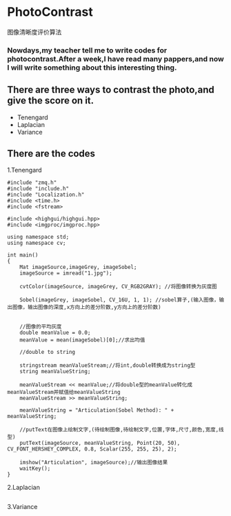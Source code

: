 # PhotoContrast
图像清晰度评价算法
### Nowdays,my teacher tell me to write codes for photocontrast.After a week,I have read many pappers,and now I will write something about this interesting thing.<br>
## There are three ways to contrast the photo,and give the score on it.
* Tenengard
* Laplacian
* Variance
## There are the codes
1.Tenengard
```
#include "zmq.h"
#include "include.h"
#include "Localization.h"
#include <time.h>
#include <fstream>

#include <highgui/highgui.hpp>
#include <imgproc/imgproc.hpp>

using namespace std;
using namespace cv;

int main()
{
	Mat imageSource,imageGrey, imageSobel;
	imageSource = imread("1.jpg");
	
	cvtColor(imageSource, imageGrey, CV_RGB2GRAY); //将图像转换为灰度图
	
	Sobel(imageGrey, imageSobel, CV_16U, 1, 1); //sobel算子,(输入图像，输出图像，输出图像的深度,x方向上的差分阶数,y方向上的差分阶数)
	
	
	//图像的平均灰度
	double meanValue = 0.0;
	meanValue = mean(imageSobel)[0];//求出均值
	
	//double to string

	stringstream meanValueStream;//将int,double转换成为string型
	string meanValueString;

	meanValueStream << meanValue;//将double型的meanValue转化成meanValueStream并赋值给meanValueString
	meanValueStream >> meanValueString;

	meanValueString = "Articulation(Sobel Method): " + meanValueString;

	//putText在图像上绘制文字,(待绘制图像,待绘制文字,位置,字体,尺寸,颜色,宽度,线型)
	putText(imageSource, meanValueString, Point(20, 50), CV_FONT_HERSHEY_COMPLEX, 0.8, Scalar(255, 255, 25), 2);

	imshow("Articulation", imageSource);//输出图像结果
	waitKey();
}
```
2.Laplacian
```

```
3.Variance
```

```
